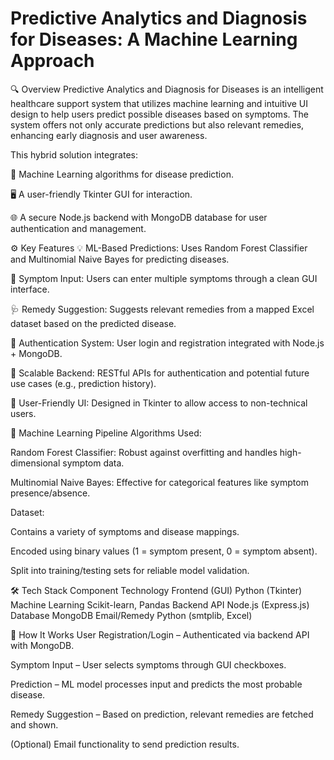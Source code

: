 # Predictive Analytics and Diagnosis for Diseases: A Machine Learning Approach
🔍 Overview
Predictive Analytics and Diagnosis for Diseases is an intelligent healthcare support system that utilizes machine learning and intuitive UI design to help users predict possible diseases based on symptoms. The system offers not only accurate predictions but also relevant remedies, enhancing early diagnosis and user awareness.

This hybrid solution integrates:

🔢 Machine Learning algorithms for disease prediction.

🖥️ A user-friendly Tkinter GUI for interaction.

🌐 A secure Node.js backend with MongoDB database for user authentication and management.

⚙️ Key Features
💡 ML-Based Predictions: Uses Random Forest Classifier and Multinomial Naive Bayes for predicting diseases.

📝 Symptom Input: Users can enter multiple symptoms through a clean GUI interface.

🩺 Remedy Suggestion: Suggests relevant remedies from a mapped Excel dataset based on the predicted disease.

🔐 Authentication System: User login and registration integrated with Node.js + MongoDB.

💬 Scalable Backend: RESTful APIs for authentication and potential future use cases (e.g., prediction history).

🎨 User-Friendly UI: Designed in Tkinter to allow access to non-technical users.

🧪 Machine Learning Pipeline
Algorithms Used:

Random Forest Classifier: Robust against overfitting and handles high-dimensional symptom data.

Multinomial Naive Bayes: Effective for categorical features like symptom presence/absence.

Dataset:

Contains a variety of symptoms and disease mappings.

Encoded using binary values (1 = symptom present, 0 = symptom absent).

Split into training/testing sets for reliable model validation.

🛠️ Tech Stack
Component	Technology
Frontend (GUI)	Python (Tkinter)
Machine Learning	Scikit-learn, Pandas
Backend API	Node.js (Express.js)
Database	MongoDB
Email/Remedy	Python (smtplib, Excel)

🚀 How It Works
User Registration/Login – Authenticated via backend API with MongoDB.

Symptom Input – User selects symptoms through GUI checkboxes.

Prediction – ML model processes input and predicts the most probable disease.

Remedy Suggestion – Based on prediction, relevant remedies are fetched and shown.

(Optional) Email functionality to send prediction results.
